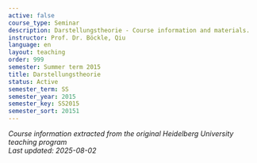 ```yaml
---
active: false
course_type: Seminar
description: Darstellungstheorie - Course information and materials.
instructor: Prof. Dr. Böckle, Qiu
language: en
layout: teaching
order: 999
semester: Summer term 2015
title: Darstellungstheorie
status: Active
semester_term: SS
semester_year: 2015
semester_key: SS2015
semester_sort: 20151
---
```

*Course information extracted from the original Heidelberg University teaching program*  
*Last updated: 2025-08-02*